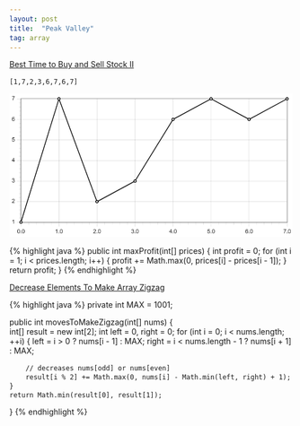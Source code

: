 ```yaml
---
layout: post
title:  "Peak Valley"
tag: array
---
```

[Best Time to Buy and Sell Stock II][best-time-to-buy-and-sell-stock-ii]

```
[1,7,2,3,6,7,6,7]
```

![array](/assets/best_time_to_buy_and_sell_stock_2.png)

{% highlight java %}
public int maxProfit(int[] prices) {
    int profit = 0;
    for (int i = 1; i < prices.length; i++) {
        profit += Math.max(0, prices[i] - prices[i - 1]);
    }
    return profit;
}
{% endhighlight %}

[Decrease Elements To Make Array Zigzag][decrease-elements-to-make-array-zigzag]

{% highlight java %}
private int MAX = 1001;

public int movesToMakeZigzag(int[] nums) {       
    int[] result = new int[2];
    int left = 0, right = 0;
    for (int i = 0; i < nums.length; ++i) {
        left = i > 0 ? nums[i - 1] : MAX;
        right = i < nums.length - 1 ? nums[i + 1] : MAX;

        // decreases nums[odd] or nums[even]
        result[i % 2] += Math.max(0, nums[i] - Math.min(left, right) + 1);
    }
    return Math.min(result[0], result[1]);
}
{% endhighlight %}

[best-time-to-buy-and-sell-stock-ii]: https://leetcode.com/problems/best-time-to-buy-and-sell-stock-ii/
[decrease-elements-to-make-array-zigzag]: https://leetcode.com/problems/decrease-elements-to-make-array-zigzag/
